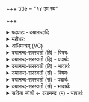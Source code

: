 +++
title = "१४ एष स्य"

+++
<details><summary>पदपाठः - दयानन्दादि</summary>

ए॒षः। स्यः। वा॒जी। क्षि॒प॒णिम्। तु॒र॒ण्य॒ति॒। ग्री॒वाया॑म्। ब॒द्धः। अ॒पि॒क॒क्ष इत्य॑पिऽक॒क्षे। आ॒सनि॑। क्रतु॑म्। द॒धि॒क्रा इति॑ दधि॒ऽक्राः। अनु॑। स॒ꣳसनि॑ष्यदत्। स॒ꣳसनि॑स्यद॒दिति॑ स॒म्ऽसनि॑स्यदत्। प॒थाम्। अङ्का॑ꣳसि। अनु॑। आ॒पनी॑फण॒दित्या॒ऽपनी॑फणत्। स्वाहा॑। १४।
</details>

<details><summary>महीधरः</summary>

म० “एष स्य इति प्रत्यृचं जुहोत्यनुमन्त्रयते वेति' ( का० १४ । ४ । ३-४)। ऋग्द्वयेनाज्यं जुहोत्यश्वाननुमन्त्रयते वा। अश्वदेवत्ये जगत्यौ दधिक्रावदृष्टे । त्यच्छब्दस्तच्छब्दपर्यायः। छान्दसः स्यः । एष वाजी सोऽयमश्वः क्षिपणिम् क्षिप्यते प्रेर्यतेऽनया सा क्षिपणिस्तां कशां कशाघातमनु तुरण्यति तूर्णमध्वानमश्नुते । यद्वा क्षिपणिं तुरण्यति कशां त्वरयति । कशायास्त्वरया शीघ्रं धावतीत्यर्थः । किंभूतोऽश्वः । ग्रीवायामपि कक्षे आसनि आस्ये च बद्धः तत्तदुचितरज्जुविशेषैः । ‘पद्दन्न-' (पा० ६ । १। ६३ ) इत्यादिना आस्यशब्दस्यासन्नादेशः सप्तम्याम् । ग्रीवायामुरोवध्रेण बद्धः । कक्षयोः समीपे अपिकक्षं पर्याणदेशस्तत्र सन्नाहरज्ज्वा बद्धः । आस्ये मुखे कविकया बद्धः । तथा दधिक्राः दधाति अश्ववारमिति दधिः । 'आदृगम-' (पा० ३ । २ । १७१) इति किप्रत्ययः । दधिः सन् क्रमतेऽध्वानमिति दधिक्राः। विटि क्रमतेराकारः। यद्वा दधीन्धारकान्मार्गावरोधानद्रिपाषाणगर्तकण्टकादीनप्यतिक्रामतीति दधिकाः। तथा क्रतुं सादिनोऽभिप्रायमनु संसनिष्यदत्सम्यगनुसंदधानः सादिसंकल्पानुसारेण गच्छन् 'दाधर्तिदर्धर्ति-' (पा० ७। ४ । ६५) इत्यादिना स्यन्दतेर्यङ्लुकि निपातोऽयम् । तथा पथां मार्गाणामङ्कांसि लक्षणानि कुटिलानि निम्नोन्नतानि अन्वापनीफणत् अतिशीघ्रं प्राप्नुवन् । समत्वमापादयन्नित्यर्थः । अन्वाङ्पूर्वस्य फणतेर्गत्यर्थस्य यङ्लुकि निपातः । पूर्ववत् । एवंविधाऽश्वस्तुतीति संबन्धः । स्वाहा सुहुतमस्तु ॥ १४  
पञ्चदशी।
</details>

<details><summary>अधिमन्त्रम् (VC)</summary>

- बृहस्पतिर्देवता
- दधिक्रावा ऋषिः
- जगती
- निषादः
</details>

<details><summary>दयानन्द-सरस्वती (हि) - विषयः</summary>

जब सेना और सेनापति अच्छे शिक्षित होकर परस्पर प्रीति करनेवाले होवें, तभी विजय प्राप्त होवे, यह विषय अगले मन्त्र में कहा है ॥
</details>

<details><summary>दयानन्द-सरस्वती (हि) - पदार्थः</summary>

पदार्थान्वयभाषाः -  जैसे (स्यः) वह (एषः) और यह (वाजी) वेगयुक्त (आसनि) मुख और (ग्रीवायाम्) कण्ठ में (बद्धः) बँधा (क्रतुम्) कर्म अर्थात् गति को (संसनिष्यदत्) अतीव फैलाता हुआ (पथाम्) मार्गों के (अङ्कांसि) चिह्नों को (अनु) समीप (आपनीफणत्) अच्छे प्रकार चलता हुआ (दधिक्राः) धारण करनेहारों का चलानेहारा घोड़ा (क्षिपणिम्) सेना को जाता है, वैसे ही (अपिकक्षे) इधर-उधर के ठीक-ठीक अवयवों में सेनापति अपनी सेना को (स्वाहा) सत्य वाणी से (तुरण्यति) वेगयुक्त करता है ॥१४॥
</details>

<details><summary>दयानन्द-सरस्वती (हि) - भावार्थः</summary>

भावार्थभाषाः -  इस मन्त्र में वाचकलुप्तोपमालङ्कार है। सेनापति से रक्षा को प्राप्त हुए वीरपुरुष घोड़ों के समान दौड़ते हुए शीघ्र शत्रुओं को मार सकते हैं। जो सेनापति उत्तम कर्म्म करनेहारे अच्छे शिक्षित वीर पुरुषों के साथ ही युद्ध करता हुआ, प्रशंसित होता हुआ विजय को प्राप्त होता है, अन्यथा पराजय ही होता है ॥१४॥
</details>

<details><summary>दयानन्द-सरस्वती (सं) - विषयः</summary>

यदा सेनासेनेशौ सुशिक्षितौ परस्परं प्रीतियुक्तौ स्यातां तदैव विजयलाभः स्यादित्याह ॥
</details>

<details><summary>दयानन्द-सरस्वती (सं) - पदार्थः</summary>

पदार्थान्वयभाषाः -  यथैष स्योऽसौ वाज्यासनि ग्रीवायां बद्धः क्रतुं संसनिष्यददपिकक्षे पथामङ्कांस्यन्वापनीफणद् दधिक्राः क्षिपणिं गच्छति, तथा सेनेशः स्वाहा स्वसेनां पराक्रमयेत् ॥१४॥
</details>

<details><summary>दयानन्द-सरस्वती (सं) - भावार्थः</summary>

भावार्थभाषाः -  अत्र वाचकलुप्तोपमालङ्कारः। सेनापतिरक्षिता वीरा अश्ववद्धावन्तः सद्यः शत्रून् हन्तुं शक्नुवन्ति, सेनापतिः सुकर्मकारिभिः संशिक्षितैर्वीरैः सहैव युद्ध्यमानः सन् प्रशंसितो विजयते, नाऽन्यथा ॥१४॥
</details>

<details><summary>सविता जोशी ← दयानन्दः (म) - भावार्थः</summary>

भावार्थभाषाः -  या मंत्रात वाचकलुप्तोपमालंकार आहे. सेनापतीच्या आधिपत्याखाली वीर पुरुष घोड्यांप्रमाणे चाल करून शत्रूंना तत्काळ मारू शकतात. जो सेनापती प्रशिक्षित वीर पुरुषांच्या मदतीने युद्ध करतो तोच उत्तम विजय प्राप्त करू शकतो. अन्यथा त्याचा पराजयच होतो.
</details>